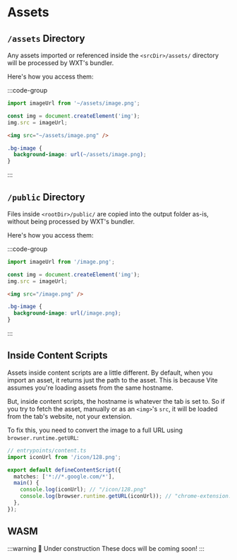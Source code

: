 # Assets

## `/assets` Directory

Any assets imported or referenced inside the `<srcDir>/assets/` directory will be processed by WXT's bundler.

Here's how you access them:

:::code-group

```ts [JS]
import imageUrl from '~/assets/image.png';

const img = document.createElement('img');
img.src = imageUrl;
```

```html [HTML]
<img src="~/assets/image.png" />
```

```css [CSS]
.bg-image {
  background-image: url(~/assets/image.png);
}
```

:::

## `/public` Directory

Files inside `<rootDir>/public/` are copied into the output folder as-is, without being processed by WXT's bundler.

Here's how you access them:

:::code-group

```ts [JS]
import imageUrl from '/image.png';

const img = document.createElement('img');
img.src = imageUrl;
```

```html [HTML]
<img src="/image.png" />
```

```css [CSS]
.bg-image {
  background-image: url(/image.png);
}
```

:::

## Inside Content Scripts

Assets inside content scripts are a little different. By default, when you import an asset, it returns just the path to the asset. This is because Vite assumes you're loading assets from the same hostname.

But, inside content scripts, the hostname is whatever the tab is set to. So if you try to fetch the asset, manually or as an `<img>`'s `src`, it will be loaded from the tab's website, not your extension.

To fix this, you need to convert the image to a full URL using `browser.runtime.getURL`:

```ts
// entrypoints/content.ts
import iconUrl from '/icon/128.png';

export default defineContentScript({
  matches: ['*://*.google.com/*'],
  main() {
    console.log(iconUrl); // "/icon/128.png"
    console.log(browser.runtime.getURL(iconUrl)); // "chrome-extension://<id>/icon/128.png"
  },
});
```

## WASM

:::warning 🚧 Under construction
These docs will be coming soon!
:::
